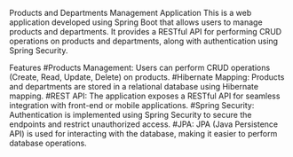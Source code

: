 Products and Departments Management Application
This is a web application developed using Spring Boot that allows users to manage products and departments. It provides a RESTful API for performing CRUD operations on products and departments, along with authentication using Spring Security.

Features
#Products Management: Users can perform CRUD operations (Create, Read, Update, Delete) on products.
#Hibernate Mapping: Products and departments are stored in a relational database using Hibernate mapping.
#REST API: The application exposes a RESTful API for seamless integration with front-end or mobile applications.
#Spring Security: Authentication is implemented using Spring Security to secure the endpoints and restrict unauthorized access.
#JPA: JPA (Java Persistence API) is used for interacting with the database, making it easier to perform database operations.
